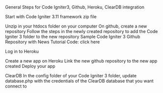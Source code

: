 General Steps  for Code Igniter3, Github, Heroku, ClearDB integration 
 
Start with Code Igniter 3.11 framework zip file 

Unzip in your htdocs folder on your computer 
 On github, create a new repository 
Follow the steps in the newly created repository to add the Code Igniter 3 folder to the new repository 
Sample Code Igniter 3 Github Repository with News Tutorial Code: click here 
  
Log in to Heroku 

Create a new app on Heroku 
Link the new github repository to the new app created 
Deploy your app 

ClearDB
In the config folder of your Code Igniter 3 folder, update database.php with the credentials of the ClearDB database that you want connect to